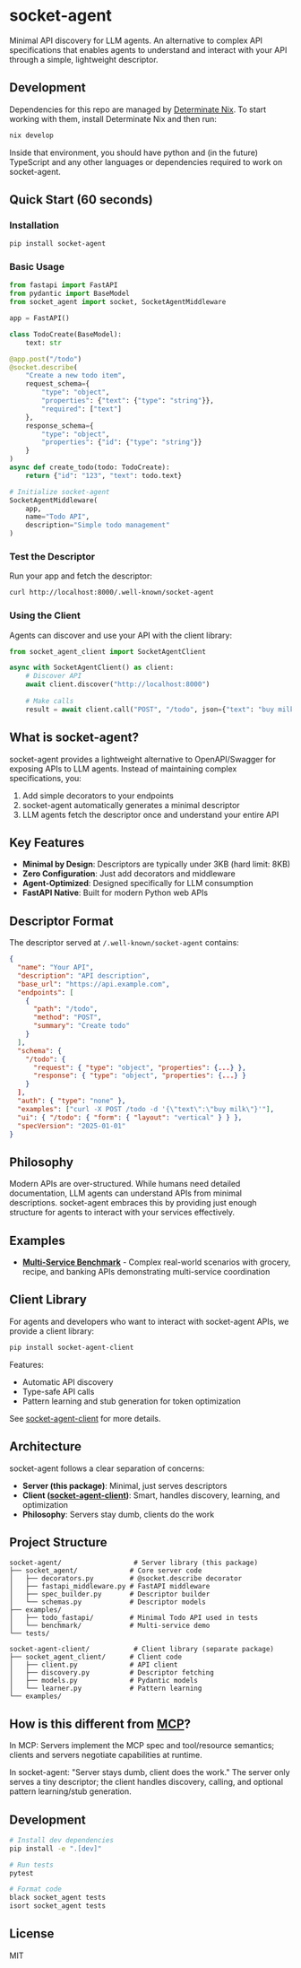 # socket-agent

Minimal API discovery for LLM agents. An alternative to complex API specifications that enables agents to understand and interact with your API through a simple, lightweight descriptor.

## Development

Dependencies for this repo are managed by [Determinate Nix](https://determinate.systems/).
To start working with them, install Determinate Nix and then run:

```sh
nix develop
```

Inside that environment, you should have python and (in the future) TypeScript and any other languages or dependencies required to work on socket-agent.

## Quick Start (60 seconds)

### Installation

```bash
pip install socket-agent
```

### Basic Usage

```python
from fastapi import FastAPI
from pydantic import BaseModel
from socket_agent import socket, SocketAgentMiddleware

app = FastAPI()

class TodoCreate(BaseModel):
    text: str

@app.post("/todo")
@socket.describe(
    "Create a new todo item",
    request_schema={
        "type": "object",
        "properties": {"text": {"type": "string"}},
        "required": ["text"]
    },
    response_schema={
        "type": "object", 
        "properties": {"id": {"type": "string"}}
    }
)
async def create_todo(todo: TodoCreate):
    return {"id": "123", "text": todo.text}

# Initialize socket-agent
SocketAgentMiddleware(
    app,
    name="Todo API",
    description="Simple todo management"
)
```

### Test the Descriptor

Run your app and fetch the descriptor:

```bash
curl http://localhost:8000/.well-known/socket-agent
```

### Using the Client

Agents can discover and use your API with the client library:

```python
from socket_agent_client import SocketAgentClient

async with SocketAgentClient() as client:
    # Discover API
    await client.discover("http://localhost:8000")
    
    # Make calls
    result = await client.call("POST", "/todo", json={"text": "buy milk"})
```

## What is socket-agent?

socket-agent provides a lightweight alternative to OpenAPI/Swagger for exposing APIs to LLM agents. Instead of maintaining complex specifications, you:

1. Add simple decorators to your endpoints
2. socket-agent automatically generates a minimal descriptor
3. LLM agents fetch the descriptor once and understand your entire API

## Key Features

- **Minimal by Design**: Descriptors are typically under 3KB (hard limit: 8KB)
- **Zero Configuration**: Just add decorators and middleware
- **Agent-Optimized**: Designed specifically for LLM consumption
- **FastAPI Native**: Built for modern Python web APIs

## Descriptor Format

The descriptor served at `/.well-known/socket-agent` contains:

```json
{
  "name": "Your API",
  "description": "API description",
  "base_url": "https://api.example.com",
  "endpoints": [
    {
      "path": "/todo",
      "method": "POST",
      "summary": "Create todo"
    }
  ],
  "schema": {
    "/todo": {
      "request": { "type": "object", "properties": {...} },
      "response": { "type": "object", "properties": {...} }
    }
  ],
  "auth": { "type": "none" },
  "examples": ["curl -X POST /todo -d '{\"text\":\"buy milk\"}'"],
  "ui": { "/todo": { "form": { "layout": "vertical" } } },
  "specVersion": "2025-01-01"
}
```

## Philosophy

Modern APIs are over-structured. While humans need detailed documentation, LLM agents can understand APIs from minimal descriptions. socket-agent embraces this by providing just enough structure for agents to interact with your services effectively.

## Examples

- **[Multi-Service Benchmark](examples/benchmark)** - Complex real-world scenarios with grocery, recipe, and banking APIs demonstrating multi-service coordination

## Client Library

For agents and developers who want to interact with socket-agent APIs, we provide a client library:

```bash
pip install socket-agent-client
```

Features:
- Automatic API discovery
- Type-safe API calls  
- Pattern learning and stub generation for token optimization

See [socket-agent-client](socket-agent-client/) for more details.

## Architecture

socket-agent follows a clear separation of concerns:

- **Server (this package)**: Minimal, just serves descriptors
- **Client ([socket-agent-client](socket-agent-client/))**: Smart, handles discovery, learning, and optimization
- **Philosophy**: Servers stay dumb, clients do the work

## Project Structure

```
socket-agent/                  # Server library (this package)
├── socket_agent/             # Core server code
│   ├── decorators.py         # @socket.describe decorator
│   ├── fastapi_middleware.py # FastAPI middleware
│   ├── spec_builder.py       # Descriptor builder
│   └── schemas.py            # Descriptor models
├── examples/
│   ├── todo_fastapi/         # Minimal Todo API used in tests
│   └── benchmark/            # Multi-service demo
└── tests/

socket-agent-client/           # Client library (separate package)
├── socket_agent_client/      # Client code
│   ├── client.py             # API client
│   ├── discovery.py          # Descriptor fetching
│   ├── models.py             # Pydantic models
│   └── learner.py            # Pattern learning
└── examples/
```

## How is this different from [MCP](https://modelcontextprotocol.io/)?

In MCP: Servers implement the MCP spec and tool/resource semantics; clients and servers negotiate capabilities at runtime.

In socket-agent: "Server stays dumb, client does the work." The server only serves a tiny descriptor; the client handles discovery, calling, and optional pattern learning/stub generation.

## Development

```bash
# Install dev dependencies
pip install -e ".[dev]"

# Run tests
pytest

# Format code
black socket_agent tests
isort socket_agent tests
```

## License

MIT
